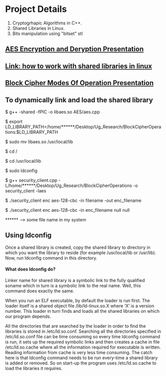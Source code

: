 # Project Details

1. Cryptogrhapic Algorithms in C++.
2. Shared Libraries in Linux.
3. Bits manipulation using "bitset" stl

## [AES Encryption and Deryption Presentation](https://www.slideshare.net/AkashRanjandas1/advanced-encryption-standard-ug-reseacrh)


## [Link: how to work with shared libraries in linux](https://www.geeksforgeeks.org/working-with-shared-libraries-set-2/)


## [Block Cipher Modes Of Operation Presentation](https://www.slideshare.net/AkashRanjandas1/block-cipher-modes-of-operations)

## To dynamically link and load the shared library

$ g++ -shared -fPIC -o libaes.so AES/aes.cpp

$ export LD_LIBRARY_PATH=/home/******/Desktop/Ug_Research/BlockCipherOperations:$LD_LIBRARY_PATH

$ sudo mv libaes.so /usr/local/lib

$ cd /

$ cd /usr/local/lib

$ sudo ldconfig

$ g++ security_client.cpp -L/home/******/Desktop/Ug_Research/BlockCipherOperations -o security_client -laes

$ ./security_client enc aes-128-cbc -in filename -out enc_filename

$ ./security_client enc aes-128-cbc -in enc_filename null null

****** --> some file name in my system


## Using ldconfig

Once a shared library is created, copy the shared library to directory in which you want the library to reside (for example /usr/local/lib or /usr/lib). Now, run ldconfig command in this directory.

#### What does ldconfig do?

Linker name for shared library is a symbolic link to the fully qualified soname which in turn is a symbolic link to the real name. Well, this command does exactly the same.

When you run an ELF executable, by default the loader is run first. The loader itself is a shared object file /lib/ld-linux.so.X where ‘X’ is a version number. This loader in turn finds and loads all the shared libraries on which our program depends.

All the directories that are searched by the loader in order to find the libraries is stored in /etc/ld.so.conf. Searching all the directories specified in /etc/ld.so.conf file can be time consuming so every time ldconfig command is run, it sets up the required symbolic links and then creates a cache in file /etc/ld.so.cache where all the information required for executable is written. Reading information from cache is very less time consuming. The catch here is that ldconfig command needs to be run every-time a shared library is added or removed. So on start-up the program uses /etc/ld.so.cache to load the libraries it requires.